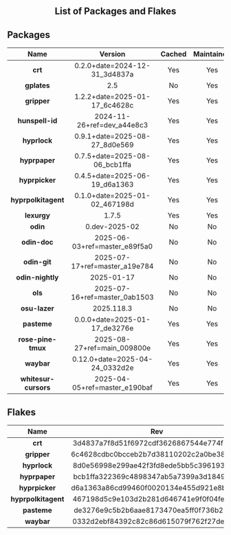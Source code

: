 <!--- This list was auto-generated. DO NOT edit this file manually. -->

<h2 align="center">List of Packages and Flakes</h2>

## Packages

| **Name** | **Version** | **Cached** | **Maintained** | **Homepage** |
| :-: | :-: | :-: | :-: | :-: |
| **crt** | 0.2.0+date=2024-12-31_3d4837a | Yes | Yes | [🌐](https://github.com/spitulax/crt) |
| **gplates** | 2.5 | No | Yes | [🌐](https://www.gplates.org) |
| **gripper** | 1.2.2+date=2025-01-17_6c4628c | Yes | Yes | [🌐](https://github.com/spitulax/gripper) |
| **hunspell-id** | 2024-11-26+ref=dev_a44e8c3 | Yes | Yes | [🌐](https://github.com/shuLhan/hunspell-id) |
| **hyprlock** | 0.9.1+date=2025-08-27_8d0e569 | Yes | Yes | [🌐](https://github.com/hyprwm/hyprlock) |
| **hyprpaper** | 0.7.5+date=2025-08-06_bcb1ffa | Yes | Yes | [🌐](https://github.com/hyprwm/hyprpaper) |
| **hyprpicker** | 0.4.5+date=2025-06-19_d6a1363 | Yes | Yes | [🌐](https://github.com/hyprwm/hyprpicker) |
| **hyprpolkitagent** | 0.1.0+date=2025-01-02_467198d | Yes | Yes | [🌐](https://github.com/hyprwm/hyprpolkitagent) |
| **lexurgy** | 1.7.5 | Yes | Yes | [🌐](https://github.com/def-gthill/lexurgy) |
| **odin** | 0.dev-2025-02 | No | No | [🌐](https://odin-lang.org/) |
| **odin-doc** | 2025-06-03+ref=master_e89f5a0 | No | No | [🌐](https://github.com/odin-lang/pkg.odin-lang.org) |
| **odin-git** | 2025-07-17+ref=master_a19e784 | No | No | [🌐](https://odin-lang.org/) |
| **odin-nightly** | 2025-01-17 | No | No | [🌐](https://odin-lang.org/) |
| **ols** | 2025-07-16+ref=master_0ab1503 | No | No | [🌐](https://github.com/DanielGavin/ols) |
| **osu-lazer** | 2025.118.3 | No | No | [🌐](https://osu.ppy.sh) |
| **pasteme** | 0.0.0+date=2025-01-17_de3276e | Yes | Yes | [🌐](https://github.com/spitulax/pasteme) |
| **rose-pine-tmux** | 2025-08-27+ref=main_009800e | Yes | Yes | [🌐](https://github.com/rose-pine/tmux) |
| **waybar** | 0.12.0+date=2025-04-24_0332d2e | Yes | Yes | [🌐](https://github.com/alexays/waybar) |
| **whitesur-cursors** | 2025-04-05+ref=master_e190baf | Yes | Yes | [🌐](https://github.com/vinceliuice/WhiteSur-cursors) |

## Flakes

| **Name** | **Rev** | **Maintained** | **Homepage** |
| :-: | :-: | :-: | :-: |
| **crt** | 3d4837a7f8d51f6972cdf3626867544e774f1965 | Yes | [🌐](https://github.com/spitulax/crt) |
| **gripper** | 6c4628cdbc0bcceb2b7d38110202c2a0be3813d8 | Yes | [🌐](https://github.com/spitulax/gripper) |
| **hyprlock** | 8d0e56998e299ae42f3fd8ede5bb5c396193cdbc | Yes | [🌐](https://github.com/hyprwm/hyprlock) |
| **hyprpaper** | bcb1ffa322369c4898347ab5a7399a3d18494c8f | Yes | [🌐](https://github.com/hyprwm/hyprpaper) |
| **hyprpicker** | d6a1363a86cd99460f0020134e455d921e8bacd8 | Yes | [🌐](https://github.com/hyprwm/hyprpicker) |
| **hyprpolkitagent** | 467198d5c9e103d2b281d646741e9f0f04fe0e8c | Yes | [🌐](https://github.com/spitulax/hyprpolkitagent) |
| **pasteme** | de3276e9c5b2b6aae8173470ea5ff0f736b28c5c | Yes | [🌐](https://github.com/spitulax/pasteme) |
| **waybar** | 0332d2ebf84392c82c86d615079f762f27de94ba | No | [🌐](https://github.com/alexays/waybar) |
